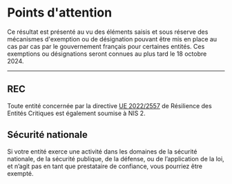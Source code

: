 # Points d'attention

Ce résultat est présenté au vu des éléments saisis et sous réserve des mécanismes d'exemption ou de désignation pouvant
être mis en place au cas par cas par le gouvernement français pour certaines entités. Ces exemptions ou désignations
seront connues au plus tard le 18 octobre 2024.

----

## REC

Toute entité concernée par la
directive [UE 2022/2557](https://eur-lex.europa.eu/legal-content/FR/TXT/?uri=CELEX:32022L2557) de Résilience des Entités
Critiques est également soumise à NIS 2.

## Sécurité nationale

Si votre entité exerce une activité dans les domaines de la sécurité nationale, de la sécurité publique, de la défense,
ou de l’application de la loi, et n’agit pas en tant que prestataire de confiance, vous pourriez être exempté.
